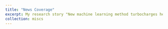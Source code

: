 ```yaml
---
title: "News Coverage"
excerpt: My research story "New machine learning method turbocharges heat transfer simulations" was covered by news media! Read more at [Purdue News](https://engineering.purdue.edu/ME/News/2024/new-machine-learning-method-turbocharges-heat-transfer-simulations) <br/><img src='/images/fourphonon-web.jpg' width='500'>
collection: miscs
---
```



